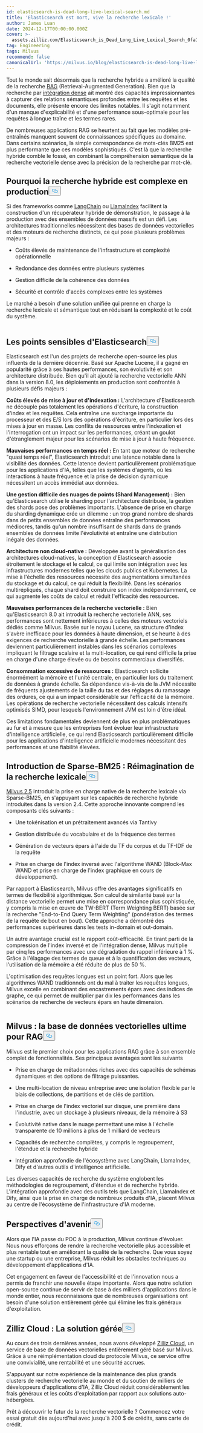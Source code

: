 ```yaml
---
id: elasticsearch-is-dead-long-live-lexical-search.md
title: 'Elasticsearch est mort, vive la recherche lexicale !'
author: James Luan
date: 2024-12-17T00:00:00.000Z
cover: >-
  assets.zilliz.com/Elasticsearch_is_Dead_Long_Live_Lexical_Search_0fa15cd6d7.png
tag: Engineering
tags: Milvus
recommend: false
canonicalUrl: 'https://milvus.io/blog/elasticsearch-is-dead-long-live-lexical-search.md'
---
```

<p>Tout le monde sait désormais que la recherche hybride a amélioré la qualité de la recherche <a href="https://zilliz.com/learn/Retrieval-Augmented-Generation">RAG</a> (Retrieval-Augmented Generation). Bien que la recherche par <a href="https://zilliz.com/learn/sparse-and-dense-embeddings">intégration dense</a> ait montré des capacités impressionnantes à capturer des relations sémantiques profondes entre les requêtes et les documents, elle présente encore des limites notables. Il s'agit notamment d'un manque d'explicabilité et d'une performance sous-optimale pour les requêtes à longue traîne et les termes rares.</p>
<p>De nombreuses applications RAG se heurtent au fait que les modèles pré-entraînés manquent souvent de connaissances spécifiques au domaine. Dans certains scénarios, la simple correspondance de mots-clés BM25 est plus performante que ces modèles sophistiqués. C'est là que la recherche hybride comble le fossé, en combinant la compréhension sémantique de la recherche vectorielle dense avec la précision de la recherche par mot-clé.</p>
<h2 id="Why-Hybrid-Search-is-Complex-in-Production" class="common-anchor-header">Pourquoi la recherche hybride est complexe en production<button data-href="#Why-Hybrid-Search-is-Complex-in-Production" class="anchor-icon" translate="no">
      <svg translate="no"
        aria-hidden="true"
        focusable="false"
        height="20"
        version="1.1"
        viewBox="0 0 16 16"
        width="16"
      >
        <path
          fill="#0092E4"
          fill-rule="evenodd"
          d="M4 9h1v1H4c-1.5 0-3-1.69-3-3.5S2.55 3 4 3h4c1.45 0 3 1.69 3 3.5 0 1.41-.91 2.72-2 3.25V8.59c.58-.45 1-1.27 1-2.09C10 5.22 8.98 4 8 4H4c-.98 0-2 1.22-2 2.5S3 9 4 9zm9-3h-1v1h1c1 0 2 1.22 2 2.5S13.98 12 13 12H9c-.98 0-2-1.22-2-2.5 0-.83.42-1.64 1-2.09V6.25c-1.09.53-2 1.84-2 3.25C6 11.31 7.55 13 9 13h4c1.45 0 3-1.69 3-3.5S14.5 6 13 6z"
        ></path>
      </svg>
    </button></h2><p>Si des frameworks comme <a href="https://zilliz.com/learn/LangChain">LangChain</a> ou <a href="https://zilliz.com/learn/getting-started-with-llamaindex">LlamaIndex</a> facilitent la construction d'un récupérateur hybride de démonstration, le passage à la production avec des ensembles de données massifs est un défi. Les architectures traditionnelles nécessitent des bases de données vectorielles et des moteurs de recherche distincts, ce qui pose plusieurs problèmes majeurs :</p>
<ul>
<li><p>Coûts élevés de maintenance de l'infrastructure et complexité opérationnelle</p></li>
<li><p>Redondance des données entre plusieurs systèmes</p></li>
<li><p>Gestion difficile de la cohérence des données</p></li>
<li><p>Sécurité et contrôle d'accès complexes entre les systèmes</p></li>
</ul>
<p>Le marché a besoin d'une solution unifiée qui prenne en charge la recherche lexicale et sémantique tout en réduisant la complexité et le coût du système.</p>
<p>
  <span class="img-wrapper">
    <img translate="no" src="https://assets.zilliz.com/elasticsearch_vs_milvus_5be6e2b69e.png" alt="" class="doc-image" id="" />
    <span></span>
  </span>
</p>
<h2 id="The-Pain-Points-of-Elasticsearch" class="common-anchor-header">Les points sensibles d'Elasticsearch<button data-href="#The-Pain-Points-of-Elasticsearch" class="anchor-icon" translate="no">
      <svg translate="no"
        aria-hidden="true"
        focusable="false"
        height="20"
        version="1.1"
        viewBox="0 0 16 16"
        width="16"
      >
        <path
          fill="#0092E4"
          fill-rule="evenodd"
          d="M4 9h1v1H4c-1.5 0-3-1.69-3-3.5S2.55 3 4 3h4c1.45 0 3 1.69 3 3.5 0 1.41-.91 2.72-2 3.25V8.59c.58-.45 1-1.27 1-2.09C10 5.22 8.98 4 8 4H4c-.98 0-2 1.22-2 2.5S3 9 4 9zm9-3h-1v1h1c1 0 2 1.22 2 2.5S13.98 12 13 12H9c-.98 0-2-1.22-2-2.5 0-.83.42-1.64 1-2.09V6.25c-1.09.53-2 1.84-2 3.25C6 11.31 7.55 13 9 13h4c1.45 0 3-1.69 3-3.5S14.5 6 13 6z"
        ></path>
      </svg>
    </button></h2><p>Elasticsearch est l'un des projets de recherche open-source les plus influents de la dernière décennie. Basé sur Apache Lucene, il a gagné en popularité grâce à ses hautes performances, son évolutivité et son architecture distribuée. Bien qu'il ait ajouté la recherche vectorielle ANN dans la version 8.0, les déploiements en production sont confrontés à plusieurs défis majeurs :</p>
<p><strong>Coûts élevés de mise à jour et d'indexation :</strong> L'architecture d'Elasticsearch ne découple pas totalement les opérations d'écriture, la construction d'index et les requêtes. Cela entraîne une surcharge importante du processeur et des E/S lors des opérations d'écriture, en particulier lors des mises à jour en masse. Les conflits de ressources entre l'indexation et l'interrogation ont un impact sur les performances, créant un goulot d'étranglement majeur pour les scénarios de mise à jour à haute fréquence.</p>
<p><strong>Mauvaises performances en temps réel :</strong> En tant que moteur de recherche "quasi temps réel", Elasticsearch introduit une latence notable dans la visibilité des données. Cette latence devient particulièrement problématique pour les applications d'IA, telles que les systèmes d'agents, où les interactions à haute fréquence et la prise de décision dynamique nécessitent un accès immédiat aux données.</p>
<p><strong>Une gestion difficile des nuages de points (Shard Management) :</strong> Bien qu'Elasticsearch utilise le sharding pour l'architecture distribuée, la gestion des shards pose des problèmes importants. L'absence de prise en charge du sharding dynamique crée un dilemme : un trop grand nombre de shards dans de petits ensembles de données entraîne des performances médiocres, tandis qu'un nombre insuffisant de shards dans de grands ensembles de données limite l'évolutivité et entraîne une distribution inégale des données.</p>
<p><strong>Architecture non cloud-native :</strong> Développée avant la généralisation des architectures cloud-natives, la conception d'Elasticsearch associe étroitement le stockage et le calcul, ce qui limite son intégration avec les infrastructures modernes telles que les clouds publics et Kubernetes. La mise à l'échelle des ressources nécessite des augmentations simultanées du stockage et du calcul, ce qui réduit la flexibilité. Dans les scénarios multirépliqués, chaque shard doit construire son index indépendamment, ce qui augmente les coûts de calcul et réduit l'efficacité des ressources.</p>
<p><strong>Mauvaises performances de la recherche vectorielle :</strong> Bien qu'Elasticsearch 8.0 ait introduit la recherche vectorielle ANN, ses performances sont nettement inférieures à celles des moteurs vectoriels dédiés comme Milvus. Basée sur le noyau Lucene, sa structure d'index s'avère inefficace pour les données à haute dimension, et se heurte à des exigences de recherche vectorielle à grande échelle. Les performances deviennent particulièrement instables dans les scénarios complexes impliquant le filtrage scalaire et la multi-location, ce qui rend difficile la prise en charge d'une charge élevée ou de besoins commerciaux diversifiés.</p>
<p><strong>Consommation excessive de ressources :</strong> Elasticsearch sollicite énormément la mémoire et l'unité centrale, en particulier lors du traitement de données à grande échelle. Sa dépendance vis-à-vis de la JVM nécessite de fréquents ajustements de la taille du tas et des réglages du ramassage des ordures, ce qui a un impact considérable sur l'efficacité de la mémoire. Les opérations de recherche vectorielle nécessitent des calculs intensifs optimisés SIMD, pour lesquels l'environnement JVM est loin d'être idéal.</p>
<p>Ces limitations fondamentales deviennent de plus en plus problématiques au fur et à mesure que les entreprises font évoluer leur infrastructure d'intelligence artificielle, ce qui rend Elasticsearch particulièrement difficile pour les applications d'intelligence artificielle modernes nécessitant des performances et une fiabilité élevées.</p>
<h2 id="Introducing-Sparse-BM25-Reimagining-Lexical-Search" class="common-anchor-header">Introduction de Sparse-BM25 : Réimagination de la recherche lexicale<button data-href="#Introducing-Sparse-BM25-Reimagining-Lexical-Search" class="anchor-icon" translate="no">
      <svg translate="no"
        aria-hidden="true"
        focusable="false"
        height="20"
        version="1.1"
        viewBox="0 0 16 16"
        width="16"
      >
        <path
          fill="#0092E4"
          fill-rule="evenodd"
          d="M4 9h1v1H4c-1.5 0-3-1.69-3-3.5S2.55 3 4 3h4c1.45 0 3 1.69 3 3.5 0 1.41-.91 2.72-2 3.25V8.59c.58-.45 1-1.27 1-2.09C10 5.22 8.98 4 8 4H4c-.98 0-2 1.22-2 2.5S3 9 4 9zm9-3h-1v1h1c1 0 2 1.22 2 2.5S13.98 12 13 12H9c-.98 0-2-1.22-2-2.5 0-.83.42-1.64 1-2.09V6.25c-1.09.53-2 1.84-2 3.25C6 11.31 7.55 13 9 13h4c1.45 0 3-1.69 3-3.5S14.5 6 13 6z"
        ></path>
      </svg>
    </button></h2><p><a href="https://milvus.io/blog/introduce-milvus-2-5-full-text-search-powerful-metadata-filtering-and-more.md">Milvus 2.5</a> introduit la prise en charge native de la recherche lexicale via Sparse-BM25, en s'appuyant sur les capacités de recherche hybride introduites dans la version 2.4. Cette approche innovante comprend les composants clés suivants :</p>
<ul>
<li><p>Une tokénisation et un prétraitement avancés via Tantivy</p></li>
<li><p>Gestion distribuée du vocabulaire et de la fréquence des termes</p></li>
<li><p>Génération de vecteurs épars à l'aide du TF du corpus et du TF-IDF de la requête</p></li>
<li><p>Prise en charge de l'index inversé avec l'algorithme WAND (Block-Max WAND et prise en charge de l'index graphique en cours de développement).</p></li>
</ul>
<p>Par rapport à Elasticsearch, Milvus offre des avantages significatifs en termes de flexibilité algorithmique. Son calcul de similarité basé sur la distance vectorielle permet une mise en correspondance plus sophistiquée, y compris la mise en œuvre de TW-BERT (Term Weighting BERT) basée sur la recherche "End-to-End Query Term Weighting" (pondération des termes de la requête de bout en bout). Cette approche a démontré des performances supérieures dans les tests in-domain et out-domain.</p>
<p>Un autre avantage crucial est le rapport coût-efficacité. En tirant parti de la compression de l'index inversé et de l'intégration dense, Milvus multiplie par cinq les performances avec une dégradation du rappel inférieure à 1 %. Grâce à l'élagage des termes de queue et à la quantification des vecteurs, l'utilisation de la mémoire a été réduite de plus de 50 %.</p>
<p>L'optimisation des requêtes longues est un point fort. Alors que les algorithmes WAND traditionnels ont du mal à traiter les requêtes longues, Milvus excelle en combinant des encastrements épars avec des indices de graphe, ce qui permet de multiplier par dix les performances dans les scénarios de recherche de vecteurs épars en haute dimension.</p>
<p>
  <span class="img-wrapper">
    <img translate="no" src="https://assets.zilliz.com/document_in_and_out_b84771bec4.png" alt="" class="doc-image" id="" />
    <span></span>
  </span>
</p>
<h2 id="Milvus-The-Ultimate-Vector-Database-for-RAG" class="common-anchor-header">Milvus : la base de données vectorielles ultime pour RAG<button data-href="#Milvus-The-Ultimate-Vector-Database-for-RAG" class="anchor-icon" translate="no">
      <svg translate="no"
        aria-hidden="true"
        focusable="false"
        height="20"
        version="1.1"
        viewBox="0 0 16 16"
        width="16"
      >
        <path
          fill="#0092E4"
          fill-rule="evenodd"
          d="M4 9h1v1H4c-1.5 0-3-1.69-3-3.5S2.55 3 4 3h4c1.45 0 3 1.69 3 3.5 0 1.41-.91 2.72-2 3.25V8.59c.58-.45 1-1.27 1-2.09C10 5.22 8.98 4 8 4H4c-.98 0-2 1.22-2 2.5S3 9 4 9zm9-3h-1v1h1c1 0 2 1.22 2 2.5S13.98 12 13 12H9c-.98 0-2-1.22-2-2.5 0-.83.42-1.64 1-2.09V6.25c-1.09.53-2 1.84-2 3.25C6 11.31 7.55 13 9 13h4c1.45 0 3-1.69 3-3.5S14.5 6 13 6z"
        ></path>
      </svg>
    </button></h2><p>Milvus est le premier choix pour les applications RAG grâce à son ensemble complet de fonctionnalités. Ses principaux avantages sont les suivants</p>
<ul>
<li><p>Prise en charge de métadonnées riches avec des capacités de schémas dynamiques et des options de filtrage puissantes.</p></li>
<li><p>Une multi-location de niveau entreprise avec une isolation flexible par le biais de collections, de partitions et de clés de partition.</p></li>
<li><p>Prise en charge de l'index vectoriel sur disque, une première dans l'industrie, avec un stockage à plusieurs niveaux, de la mémoire à S3</p></li>
<li><p>Évolutivité native dans le nuage permettant une mise à l'échelle transparente de 10 millions à plus de 1 milliard de vecteurs</p></li>
<li><p>Capacités de recherche complètes, y compris le regroupement, l'étendue et la recherche hybride</p></li>
<li><p>Intégration approfondie de l'écosystème avec LangChain, LlamaIndex, Dify et d'autres outils d'intelligence artificielle.</p></li>
</ul>
<p>Les diverses capacités de recherche du système englobent les méthodologies de regroupement, d'étendue et de recherche hybride. L'intégration approfondie avec des outils tels que LangChain, LlamaIndex et Dify, ainsi que la prise en charge de nombreux produits d'IA, placent Milvus au centre de l'écosystème de l'infrastructure d'IA moderne.</p>
<h2 id="Looking-Forward" class="common-anchor-header">Perspectives d'avenir<button data-href="#Looking-Forward" class="anchor-icon" translate="no">
      <svg translate="no"
        aria-hidden="true"
        focusable="false"
        height="20"
        version="1.1"
        viewBox="0 0 16 16"
        width="16"
      >
        <path
          fill="#0092E4"
          fill-rule="evenodd"
          d="M4 9h1v1H4c-1.5 0-3-1.69-3-3.5S2.55 3 4 3h4c1.45 0 3 1.69 3 3.5 0 1.41-.91 2.72-2 3.25V8.59c.58-.45 1-1.27 1-2.09C10 5.22 8.98 4 8 4H4c-.98 0-2 1.22-2 2.5S3 9 4 9zm9-3h-1v1h1c1 0 2 1.22 2 2.5S13.98 12 13 12H9c-.98 0-2-1.22-2-2.5 0-.83.42-1.64 1-2.09V6.25c-1.09.53-2 1.84-2 3.25C6 11.31 7.55 13 9 13h4c1.45 0 3-1.69 3-3.5S14.5 6 13 6z"
        ></path>
      </svg>
    </button></h2><p>Alors que l'IA passe du POC à la production, Milvus continue d'évoluer. Nous nous efforçons de rendre la recherche vectorielle plus accessible et plus rentable tout en améliorant la qualité de la recherche. Que vous soyez une startup ou une entreprise, Milvus réduit les obstacles techniques au développement d'applications d'IA.</p>
<p>Cet engagement en faveur de l'accessibilité et de l'innovation nous a permis de franchir une nouvelle étape importante. Alors que notre solution open-source continue de servir de base à des milliers d'applications dans le monde entier, nous reconnaissons que de nombreuses organisations ont besoin d'une solution entièrement gérée qui élimine les frais généraux d'exploitation.</p>
<h2 id="Zilliz-Cloud-The-Managed-Solution" class="common-anchor-header">Zilliz Cloud : La solution gérée<button data-href="#Zilliz-Cloud-The-Managed-Solution" class="anchor-icon" translate="no">
      <svg translate="no"
        aria-hidden="true"
        focusable="false"
        height="20"
        version="1.1"
        viewBox="0 0 16 16"
        width="16"
      >
        <path
          fill="#0092E4"
          fill-rule="evenodd"
          d="M4 9h1v1H4c-1.5 0-3-1.69-3-3.5S2.55 3 4 3h4c1.45 0 3 1.69 3 3.5 0 1.41-.91 2.72-2 3.25V8.59c.58-.45 1-1.27 1-2.09C10 5.22 8.98 4 8 4H4c-.98 0-2 1.22-2 2.5S3 9 4 9zm9-3h-1v1h1c1 0 2 1.22 2 2.5S13.98 12 13 12H9c-.98 0-2-1.22-2-2.5 0-.83.42-1.64 1-2.09V6.25c-1.09.53-2 1.84-2 3.25C6 11.31 7.55 13 9 13h4c1.45 0 3-1.69 3-3.5S14.5 6 13 6z"
        ></path>
      </svg>
    </button></h2><p>Au cours des trois dernières années, nous avons développé <a href="https://zilliz.com/cloud">Zilliz Cloud</a>, un service de base de données vectorielles entièrement géré basé sur Milvus. Grâce à une réimplémentation cloud du protocole Milvus, ce service offre une convivialité, une rentabilité et une sécurité accrues.</p>
<p>S'appuyant sur notre expérience de la maintenance des plus grands clusters de recherche vectorielle au monde et du soutien de milliers de développeurs d'applications d'IA, Zilliz Cloud réduit considérablement les frais généraux et les coûts d'exploitation par rapport aux solutions auto-hébergées.</p>
<p>Prêt à découvrir le futur de la recherche vectorielle ? Commencez votre essai gratuit dès aujourd'hui avec jusqu'à 200 $ de crédits, sans carte de crédit.</p>
